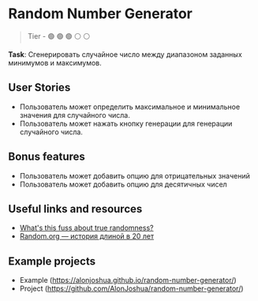 # Random Number Generator

> Tier - :green_circle: :green_circle: :green_circle: :white_circle: :white_circle:

**Task**: Сгенерировать случайное число между диапазоном заданных минимумов и максимумов. 

## User Stories

 - Пользователь может определить максимальное и минимальное значения для случайного числа.
 - Пользователь может нажать кнопку генерации для генерации случайного числа.

## Bonus features

 - Пользователь может добавить опцию для отрицательных значений
 - Пользователь может добавить опцию для десятичных чисел

## Useful links and resources

- [What's this fuss about true randomness?](https://www.random.org/)
- [Random.org — история длиной в 20 лет](https://m.habr.com/ru/company/ruvds/blog/421031/)

## Example projects

- Example (https://alonjoshua.github.io/random-number-generator/)
- Project (https://github.com/AlonJoshua/random-number-generator/)
